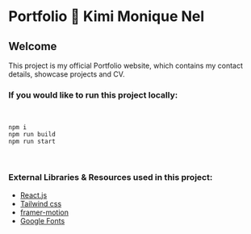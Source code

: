 # Portfolio 🌟 Kimi Monique Nel

## Welcome

This project is my official Portfolio website, which contains my contact details, showcase projects and CV.
<br/>

### If you would like to run this project locally:

<br/>

    npm i
    npm run build
    npm run start

<br/>

### External Libraries & Resources used in this project:

- [React.js](https://react.dev/)
- [Tailwind css](https://tailwindcss.com/) <br />
- [framer-motion](https://www.framer.com/motion/) <br />
- [Google Fonts](https://fonts.google.com/) <br />
